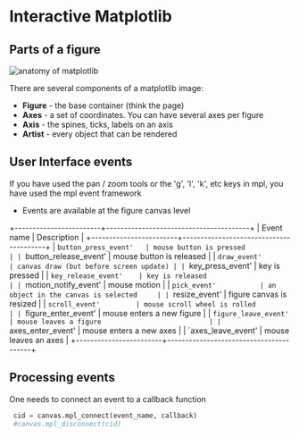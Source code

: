 Interactive Matplotlib
======================

Parts of a figure
-----------------
![anatomy of matplotlib](https://matplotlib.org/_images/anatomy.png)

There are several components of a matplotlib image:

* **Figure** - the base container (think the page)
* **Axes** - a set of coordinates. You can have several axes per figure
* **Axis** - the spines, ticks, labels on an axis
* **Artist** - every object that can be rendered


User Interface events
---------------------

If you have used the pan / zoom tools or the 'g', 'l', 'k', etc keys in mpl, you have used the mpl event framework

* Events are available at the figure canvas level


+------------------------+----------------------------------------+
| Event name             | Description                            |
+------------------------+----------------------------------------+
| `button_press_event'   | mouse button is pressed                |
| `button_release_event' | mouse button is released		             |
| `draw_event'           | canvas draw (but before screen update) |
| `key_press_event'      | key is pressed			                      |
| `key_release_event'    | key is released			                     |
| `motion_notify_event'  | mouse motion				                       |
| `pick_event'           | an object in the canvas is selected	   |
| `resize_event'         | figure canvas is resized		             |
| `scroll_event'         | mouse scroll wheel is rolled		         |
| `figure_enter_event'   | mouse enters a new figure		            |
| `figure_leave_event'   | mouse leaves a figure			               |
| `axes_enter_event'     | mouse enters a new axes		              |
| `axes_leave_event'     | mouse leaves an axes                   |
+------------------------+----------------------------------------+



Processing events
-----------------

One needs to connect an event to a callback function

```python
 cid = canvas.mpl_connect(event_name, callback)
 #canvas.mpl_disconnect(cid)
```
